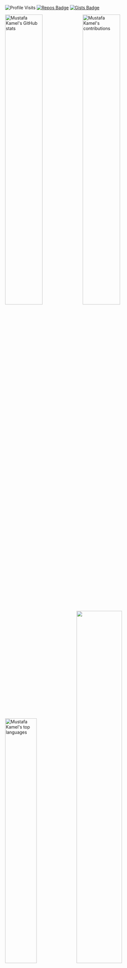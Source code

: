 <!--
### Hi there 👋

**Mustafa-Kamel/Mustafa-Kamel** is a ✨ _special_ ✨ repository because its `README.md` (this file) appears on your GitHub profile.

Here are some ideas to get you started:

- 🔭 I’m currently working on ...
- 🌱 I’m currently learning ...
- 👯 I’m looking to collaborate on ...
- 🤔 I’m looking for help with ...
- 💬 Ask me about ...
- 📫 How to reach me: ...
- 😄 Pronouns: ...
- ⚡ Fun fact: ...
-->
![Profile Visits](https://komarev.com/ghpvc/?username=Mustafa-Kamel) <!-- [![Most Active GitHub User Rank](https://en35x4dblo21xhl.m.pipedream.net)](https://commits.top/egypt.html) --> 
[![Repos Badge](https://badges.pufler.dev/repos/Mustafa-Kamel)](https://badges.pufler.dev)
[![Gists Badge](https://badges.pufler.dev/gists/Mustafa-Kamel)](https://badges.pufler.dev)

<p>
  <img width="49%" src="https://github-readme-stats-anuraghazra1.vercel.app/api?username=Mustafa-Kamel&count_private=true&include_all_commits=true&hide=contrib=false&show_icons=true&cache_seconds=1801" alt="Mustafa Kamel's GitHub stats">
  <img width="49%" src="https://github-readme-streak-stats.herokuapp.com/?user=Mustafa-Kamel" alt="Mustafa Kamel's contributions" />
</p>
<p>
  <img width="45%" src="https://github-readme-stats.vercel.app/api/top-langs/?username=Mustafa-Kamel&layout=compact&exclude_repo=null&langs_count=10" alt="Mustafa Kamel's top languages">
  <img width="54%" src ="https://activity-graph.herokuapp.com/graph?username=Mustafa-Kamel&bg_color=ffffff&color=0400ff&line=0400ff&point=03d3d&area=true&hide_border=true">
</p>
